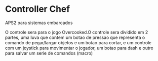 # Controller Chef

APS2 para sistemas embarcados

O controle sera para o jogo Overcooked.O controle sera dividido em 2 partes, uma luva que contem um botao de pressao que representa o comando de pegar/largar objetos e um botao para cortar, e um controle com um joystick para movimentar o jogador, um botao para dash e outro para salvar um serie de comandos (macro)


